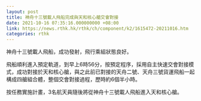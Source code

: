 ```yaml
---
layout: post
title: 神舟十三號載人飛船完成與天和核心艙交會對接
date: 2021-10-16 07:35:16.000000000 +08:00
link: https://news.rthk.hk/rthk/ch/component/k2/1615472-20211016.htm
categories: rthk
---
```


神舟十三號載人飛船，成功發射，飛行乘組狀態良好。

飛船順利進入預定軌道，到早上6時56分，按預定程序，採用自主快速交會對接模式，成功對接於天和核心艙，與之此前已對接的天舟二號、天舟三號貨運飛船一起構成四艙組合體，整個交會對接過程，歷時約6個半小時。

按任務實施計畫，3名航天員隨後將從神舟十三號載人飛船進入天和核心艙。

